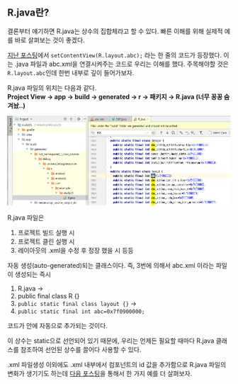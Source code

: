 ## R.java란?

결론부터 얘기하면 R.java는 상수의 집합체라고 할 수 있다. 빠른 이해를 위해 실제적 예를 바로 살펴보는 것이 좋겠다.

[지난 포스팅](./connect_java_xml.md)에서 `setContentView(R.layout.abc);` 라는 한 줄의 코드가 등장했다. 이는 .java 파일과 abc.xml을 연결시켜주는 코드로 우리는 이해를 했다. 주목해야할 것은 `R.layout.abc`인데 한번 내부로 깊이 들어가보자.

R.java 파일의 위치는 다음과 같다. <br>
**Project View → app → build → generated → r → 패키지 → R.java (너무 꽁꽁 숨겨놨..)**

![](images/R_java.png)

R.java 파일은
1. 프로젝트 빌드 실행 시
2. 프로젝트 클린 실행 시
3. 레이아웃의 .xml을 수정 후 정장 했을 시 등등

자동 생성(auto-generated)되는 클래스이다. 즉, 3번에 의해서 abc.xml 이라는 파일이 생성되는 즉시

1. R.java →
2. public final class R {}
3. `public static final class layout {}` →
4. `public static final int abc=0x7f0900000;`

코드가  안에 자동으로 추가되는 것이다.

이 상수는 static으로 선언되어 있기 때문에, 우리는 언제든 필요할 때마다 R.java 클래스를 참조하여 선언된 상수를 끌어다 사용할 수 있다.

.xml 파일생성 이외에도 .xml 내부에서 컴포넌트의 id 값을 추가함으로 R.java 파일의 변화가 생기기도 하는데 [다음 포스팅](./use_components)을 통해서 한 가지 예를 더 살펴보자.
